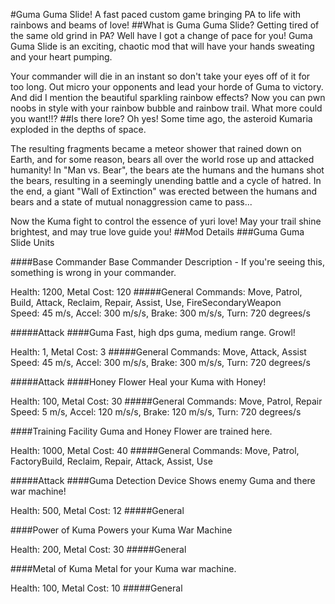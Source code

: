 #Guma Guma Slide!
A fast paced custom game bringing PA to life with rainbows and beams of love!
##What is Guma Guma Slide?
Getting tired of the same old grind in PA? Well have I got a change of pace for you! Guma Guma Slide is an exciting, chaotic mod that will have your hands sweating and your heart pumping.

Your commander will die in an instant so don't take your eyes off of it for too long. Out micro your opponents and lead your horde of Guma to victory. And did I mention the beautiful sparkling rainbow effects? Now you can pwn noobs in style with your rainbow bubble and rainbow trail. What more could you want!!?
##Is there lore? Oh yes!
Some time ago, the asteroid Kumaria exploded in the depths of space.

The resulting fragments became a meteor shower that rained down on Earth, and for some reason, bears all over the world rose up and attacked humanity! In "Man vs. Bear", the bears ate the humans and the humans shot the bears, resulting in a seemingly unending battle and a cycle of hatred. In the end, a giant "Wall of Extinction" was erected between the humans and bears and a state of mutual nonaggression came to pass...

Now the Kuma fight to control the essence of yuri love! May your trail shine brightest, and may true love guide you!
##Mod Details
###Guma Guma Slide Units

####Base Commander
Base Commander Description - If you're seeing this, something is wrong in your commander.

Health: 1200, Metal Cost: 120
#####General
Commands: Move, Patrol, Build, Attack, Reclaim, Repair, Assist, Use, FireSecondaryWeapon  
Speed: 45 m/s, Accel: 300 m/s/s, Brake: 300 m/s/s, Turn: 720 degrees/s  

#####Attack
####Guma
Fast, high dps guma, medium range. Growl!

Health: 1, Metal Cost: 3
#####General
Commands: Move, Attack, Assist  
Speed: 45 m/s, Accel: 300 m/s/s, Brake: 300 m/s/s, Turn: 720 degrees/s  

#####Attack
####Honey Flower
Heal your Kuma with Honey!

Health: 100, Metal Cost: 30
#####General
Commands: Move, Patrol, Repair  
Speed: 5 m/s, Accel: 120 m/s/s, Brake: 120 m/s/s, Turn: 720 degrees/s  

####Training Facility
Guma and Honey Flower are trained here.

Health: 1000, Metal Cost: 40
#####General
Commands: Move, Patrol, FactoryBuild, Reclaim, Repair, Attack, Assist, Use  

#####Attack
####Guma Detection Device
Shows enemy Guma and there war machine!

Health: 500, Metal Cost: 12
#####General

####Power of Kuma
Powers your Kuma War Machine

Health: 200, Metal Cost: 30
#####General

####Metal of Kuma
Metal for your Kuma war machine.

Health: 100, Metal Cost: 10
#####General

